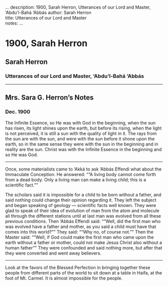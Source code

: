 ...
description: 1900, Sarah Herron, Utterances of our Lord and Master, ‘Abdu’l-Bahá ‘Abbás
author: Sarah Herron  
title: Utterances of our Lord and Master   
notes:
...


# 1900, Sarah Herron  
## Sarah Herron  
### Utterances of our Lord and Master, ‘Abdu’l-Bahá ‘Abbás

------


##  Mrs. Sara G. Herron’s Notes 
###  Dec. 1900 

The Infinite Essence, so He was with God in the beginning, when the sun has risen, its light shines upon the earth, but before its rising, when the light is not perceived, it is still a sun with the quality of light in it. The rays from the sun are with the sun, and were with the sun before it shone upon the earth, so in the same sense they were with the sun in the beginning and in reality are the sun. Christ was with the Infinite Essence in the beginning and so He was God.   

------

Once, some materialists came to ‘Akká to ask ‘Abbás Effendi what about the Immaculate Conception. He answered: <q class="">“A living body cannot come forth from a dead body. Only a living man can make a living child; this is a scientific fact.”</q>   

The scholars said it is impossible for a child to be born without a father, and said nothing could change their opinion regarding it. They left the subject and began speaking of geology — scientific facts well known. They were glad to speak of their idea of evolution of man from the atom and molecule all through the different stations until at last man was evolved from all these previous conditions. Then ‘Abbás Effendi said: <q class="">“Well, did the first man who was evolved have a father and mother, as you said a child must have that comes into this world?”</q> They said: <q class="">“Why no, of course not.”</q> Then the Master said: <q class="">“Well, if God could make the first man who came upon the earth without a father or mother, could not make Jesus Christ also without a human father”</q> They were confounded and said nothing more, but after that they were converted and went away believers.   

------

Look at the favors of the Blessed Perfection in bringing together these people from different parts of the world to sit down at a table in Haifa, at the foot of Mt. Carmel. It is almost impossible for the people.



